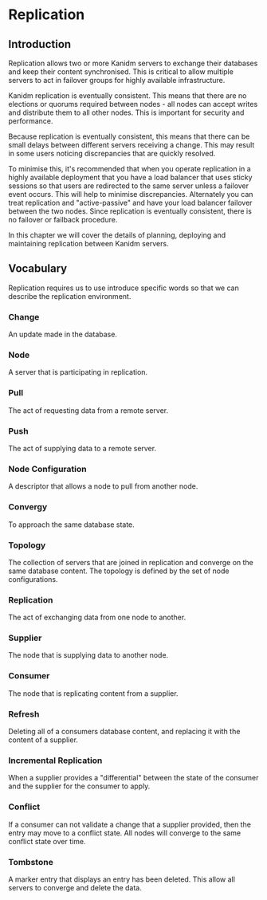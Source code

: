 # Replication

## Introduction

Replication allows two or more Kanidm servers to exchange their databases and keep their content
synchronised. This is critical to allow multiple servers to act in failover groups for highly
available infrastructure.

Kanidm replication is eventually consistent. This means that there are no elections or quorums
required between nodes - all nodes can accept writes and distribute them to all other nodes. This is
important for security and performance.

Because replication is eventually consistent, this means that there can be small delays between
different servers receiving a change. This may result in some users noticing discrepancies that are
quickly resolved.

To minimise this, it's recommended that when you operate replication in a highly available
deployment that you have a load balancer that uses sticky sessions so that users are redirected to
the same server unless a failover event occurs. This will help to minimise discrepancies.
Alternately you can treat replication and "active-passive" and have your load balancer failover
between the two nodes. Since replication is eventually consistent, there is no failover or failback
procedure.

In this chapter we will cover the details of planning, deploying and maintaining replication between
Kanidm servers.

## Vocabulary

Replication requires us to use introduce specific words so that we can describe the replication
environment.

### Change

An update made in the database.

### Node

A server that is participating in replication.

### Pull

The act of requesting data from a remote server.

### Push

The act of supplying data to a remote server.

### Node Configuration

A descriptor that allows a node to pull from another node.

### Convergy

To approach the same database state.

### Topology

The collection of servers that are joined in replication and converge on the same database content.
The topology is defined by the set of node configurations.

### Replication

The act of exchanging data from one node to another.

### Supplier

The node that is supplying data to another node.

### Consumer

The node that is replicating content from a supplier.

### Refresh

Deleting all of a consumers database content, and replacing it with the content of a supplier.

### Incremental Replication

When a supplier provides a "differential" between the state of the consumer and the supplier for the
consumer to apply.

### Conflict

If a consumer can not validate a change that a supplier provided, then the entry may move to a
conflict state. All nodes will converge to the same conflict state over time.

### Tombstone

A marker entry that displays an entry has been deleted. This allow all servers to converge and
delete the data.
